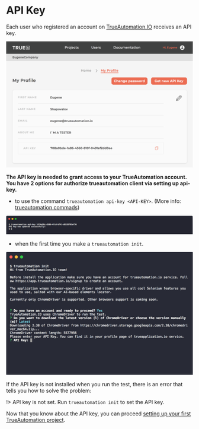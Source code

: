 # API Key

Each user who registered an account on [TrueAutomation.IO](https://app.trueautomation.io) receives an API key.

![API Key Сloud](../_images/api-key.png 'API Key Сloud')

**The API key is needed to grant access to your TrueAutomation account. You have 2 options for authorize trueautomation client via setting up api-key.**
* to use the command `trueautomation api-key <API-KEY>`. (More info: [trueautomation commads](/client/commands.md#setting-api-key))

![API Key Сlient](../_images/api-key-command.png 'API Key Сlient')

* when the first time you make a `trueautomation init`.

![API Key Сlient](../_images/api-key-client.png 'API Key Сlient')

If the API key is not installed when you run the test, there is an error that tells you how to solve the problem:

!> API key is not set. Run `trueautomation init` to set the API key.

Now that you know about the API key, you can proceed [setting up your first TrueAutomation project](/getting-started/project-setup.md).